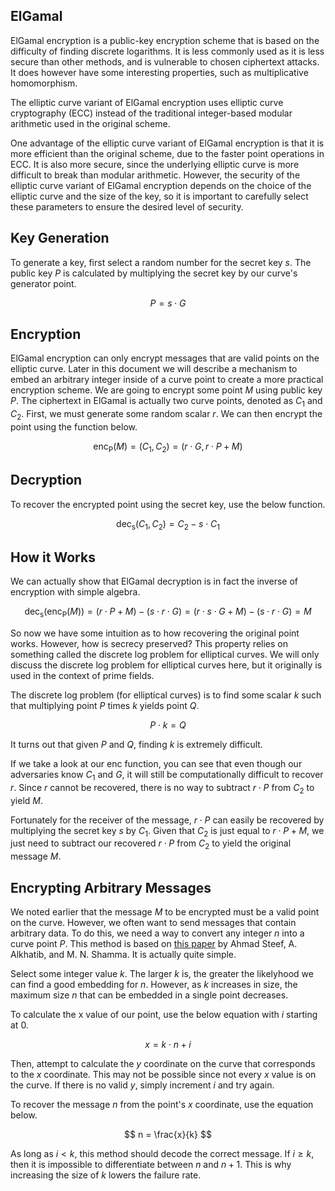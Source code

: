 ## ElGamal
ElGamal encryption is a public-key encryption scheme that is based on the difficulty of finding discrete logarithms. It is less commonly used as it is less secure than other methods, and is vulnerable to chosen ciphertext attacks. It does however have some interesting properties, such as multiplicative homomorphism.

The elliptic curve variant of ElGamal encryption uses elliptic curve cryptography (ECC) instead of the traditional integer-based modular arithmetic used in the original scheme.

One advantage of the elliptic curve variant of ElGamal encryption is that it is more efficient than the original scheme, due to the faster point operations in ECC. It is also more secure, since the underlying elliptic curve is more difficult to break than modular arithmetic. However, the security of the elliptic curve variant of ElGamal encryption depends on the choice of the elliptic curve and the size of the key, so it is important to carefully select these parameters to ensure the desired level of security.

## Key Generation
To generate a key, first select a random number for the secret key $s$. The public key $P$ is calculated by multiplying the secret key by our curve's generator point.

$$ P = s \cdot G $$

## Encryption
ElGamal encryption can only encrypt messages that are valid points on the elliptic curve. Later in this document we will describe a mechanism to embed an arbitrary integer inside of a curve point to create a more practical encryption scheme. We are going to encrypt some point $M$ using public key $P$. The ciphertext in ElGamal is actually two curve points, denoted as $C_1$ and $C_2$. First, we must generate some random scalar $r$. We can then encrypt the point using the function below.

$$ \mathrm{enc_{P}}(M) = (C_1, C_2)= (r \cdot G, r \cdot P + M) $$

## Decryption
To recover the encrypted point using the secret key, use the below function.

$$ \mathrm{dec_{s}}(C_1, C_2) = C_2 - s \cdot C_1 $$

## How it Works
We can actually show that ElGamal decryption is in fact the inverse of encryption with simple algebra.

$$ \mathrm{dec_{s}}(\mathrm{enc_{P}}(M)) = (r \cdot P + M) - (s \cdot r \cdot G) = (r \cdot s \cdot G + M) - (s \cdot r \cdot G) = M $$

So now we have some intuition as to how recovering the original point works. However, how is secrecy preserved? This property relies on something called the discrete log problem for elliptical curves. We will only discuss the discrete log problem for elliptical curves here, but it originally is used in the context of prime fields.

The discrete log problem (for elliptical curves) is to find some scalar $k$ such that multiplying point $P$ times $k$ yields point $Q$.

$$ P \cdot k = Q $$

It turns out that given $P$ and $Q$, finding $k$ is extremely difficult.

If we take a look at our $\mathrm{enc}$ function, you can see that even though our adversaries know $C_1$ and $G$, it will still be computationally difficult to recover $r$. Since $r$ cannot be recovered, there is no way to subtract $r \cdot P$ from $C_2$ to yield $M$.

Fortunately for the receiver of the message, $r \cdot P$ can easily be recovered by multiplying the secret key $s$ by $C_1$. Given that $C_2$ is just equal to $r \cdot P + M$, we just need to subtract our recovered $r \cdot P$ from $C_2$ to yield the original message $M$.

## Encrypting Arbitrary Messages
We noted earlier that the message $M$ to be encrypted must be a valid point on the curve. However, we often want to send messages that contain arbitrary data. To do this, we need a way to convert any integer $n$ into a curve point $P$. This method is based on [this paper](https://arxiv.org/pdf/1707.04892.pdf) by Ahmad Steef, A. Alkhatib, and M. N. Shamma. It is actually quite simple.

Select some integer value $k$. The larger $k$ is, the greater the likelyhood we can find a good embedding for $n$. However, as $k$ increases in size, the maximum size $n$ that can be embedded in a single point decreases.

To calculate the x value of our point, use the below equation with $i$ starting at 0.

$$ x = k \cdot n + i $$

Then, attempt to calculate the $y$ coordinate on the curve that corresponds to the $x$ coordinate. This may not be possible since not every $x$ value is on the curve. If there is no valid $y$, simply increment $i$ and try again.

To recover the message $n$ from the point's $x$ coordinate, use the equation below.

$$ n = \frac{x}{k} $$

As long as $i < k$, this method should decode the correct message. If $i \geq k$, then it is impossible to differentiate between $n$ and $n + 1$. This is why increasing the size of $k$ lowers the failure rate.
